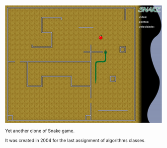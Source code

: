 ![snapshot](snap.png)

Yet another clone of Snake game.

It was created in 2004 for the last assignment of algorithms classes.

